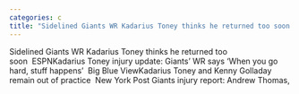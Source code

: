 ```yaml
---
categories: c
title: "Sidelined Giants WR Kadarius Toney thinks he returned too soon  ESPN"
---
```

Sidelined Giants WR Kadarius Toney thinks he returned too soon&nbsp;&nbsp;ESPNKadarius Toney injury update: Giants’ WR says ‘When you go hard, stuff happens’&nbsp;&nbsp;Big Blue ViewKadarius Toney and Kenny Golladay remain out of practice&nbsp;&nbsp;New York Post Giants injury report: Andrew Thomas,
